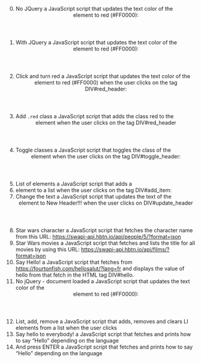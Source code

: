 0. No JQuery
	a JavaScript script that updates the text color of the <header> element to red (#FF0000):
1. With JQuery
	a JavaScript script that updates the text color of the <header> element to red (#FF0000):
2. Click and turn red
	a JavaScript script that updates the text color of the <header> element to red (#FF0000) when the user clicks on the tag DIV#red_header:
3. Add `.red` class
	a JavaScript script that adds the class red to the <header> element when the user clicks on the tag DIV#red_header
4. Toggle classes
	a JavaScript script that toggles the class of the <header> element when the user clicks on the tag DIV#toggle_header:
5. List of elements
	a JavaScript script that adds a <li> element to a list when the user clicks on the tag DIV#add_item:
6. Change the text
	a JavaScript script that updates the text of the <header> element to New Header!!! when the user clicks on DIV#update_header
7. Star wars character
	a JavaScript script that fetches the character name from this URL: https://swapi-api.hbtn.io/api/people/5/?format=json
8. Star Wars movies
	a JavaScript script that fetches and lists the title for all movies by using this URL: https://swapi-api.hbtn.io/api/films/?format=json
9. Say Hello!
	a JavaScript script that fetches from https://fourtonfish.com/hellosalut/?lang=fr and displays the value of hello from that fetch in the HTML tag DIV#hello.
10. No jQuery - document loaded
	a JavaScript script that updates the text color of the <header> element to red (#FF0000):
11. List, add, remove
	a JavaScript script that adds, removes and clears LI elements from a list when the user clicks
12. Say hello to everybody!
	a JavaScript script that fetches and prints how to say “Hello” depending on the language
13. And press ENTER
	a JavaScript script that fetches and prints how to say “Hello” depending on the language
